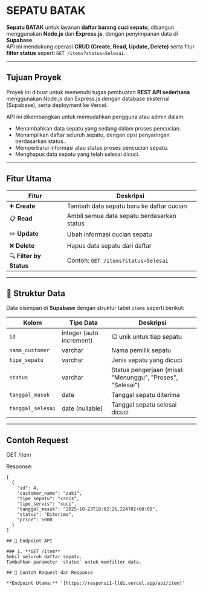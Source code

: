 # SEPATU BATAK

**Sepatu BATAK** untuk layanan **daftar barang cuci sepatu**, dibangun menggunakan **Node.js** dan **Express.js**, dengan penyimpanan data di **Supabase**.  
API ini mendukung operasi **CRUD (Create, Read, Update, Delete)** serta fitur **filter status** seperti `GET /items?status=Selesai`.

---

## Tujuan Proyek
Proyek ini dibuat untuk memenuhi tugas pembuatan **REST API sederhana** menggunakan Node.js dan Express.js dengan database eksternal (Supabase), serta deployment ke Vercel.

API ini dikembangkan untuk memudahkan pengguna atau admin dalam:
- Menambahkan data sepatu yang sedang dalam proses pencucian. 
- Menampilkan daftar seluruh sepatu, dengan opsi penyaringan berdasarkan status..  
- Memperbarui informasi atau status proses pencucian sepatu.
- Menghapus data sepatu yang telah selesai dicuci.

---

## Fitur Utama

| Fitur | Deskripsi |
|-------|------------|
| ➕ **Create** | Tambah data sepatu baru ke daftar cucian |
| 📋 **Read** | Ambil semua data sepatu berdasarkan status |
| ✏️ **Update** | Ubah informasi cucian sepatu |
| ❌ **Delete** | Hapus data sepatu dari daftar |
| 🔍 **Filter by Status** | Contoh: `GET /items?status=Selesai` |

---

## 🧱 Struktur Data

Data disimpan di **Supabase** dengan struktur tabel `items` seperti berikut:

| Kolom | Tipe Data | Deskripsi |
|--------|------------|-----------|
| `id` | integer (auto increment) | ID unik untuk tiap sepatu |
| `nama_customer` | varchar | Nama pemilik sepatu |
| `tipe_sepatu` | varchar | Jenis sepatu yang dicuci |
| `status` | varchar | Status pengerjaan (misal: "Menunggu", "Proses", "Selesai") |
| `tanggal_masuk` | date | Tanggal sepatu diterima |
| `tanggal_selesai` | date (nullable) | Tanggal sepatu selesai dicuci |

---

## Contoh Request

GET /item

Response:

```
[
  {
    "id": 4,
    "customer_name": "zaki",
    "tipe_sepatu": "crocs",
    "tipe_servis": "cuci",
    "tanggal_masuk": "2025-10-23T18:02:26.224702+00:00",
    "status": "Diterima",
    "price": 5000
  }
]

## 🔗 Endpoint API

### 1. **GET /item**
Ambil seluruh daftar sepatu.  
Tambahkan parameter `status` untuk memfilter data.

## 🚀 Contoh Request dan Response

**Endpoint Utama:** '[https://responsi1-lldi.vercel.app/api/item]'

